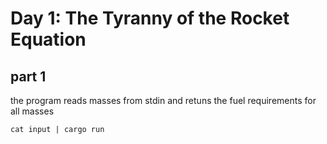 # Day 1: The Tyranny of the Rocket Equation
## part 1

the program reads masses from stdin and retuns the fuel requirements for all masses 
```
cat input | cargo run
```
